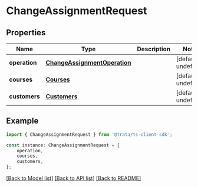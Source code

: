 # ChangeAssignmentRequest


## Properties

Name | Type | Description | Notes
------------ | ------------- | ------------- | -------------
**operation** | [**ChangeAssignmentOperation**](ChangeAssignmentOperation.md) |  | [default to undefined]
**courses** | [**Courses**](Courses.md) |  | [default to undefined]
**customers** | [**Customers**](Customers.md) |  | [default to undefined]

## Example

```typescript
import { ChangeAssignmentRequest } from '@trata/ts-client-sdk';

const instance: ChangeAssignmentRequest = {
    operation,
    courses,
    customers,
};
```

[[Back to Model list]](../README.md#documentation-for-models) [[Back to API list]](../README.md#documentation-for-api-endpoints) [[Back to README]](../README.md)
